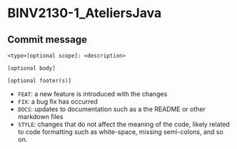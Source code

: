# BINV2130-1_AteliersJava
## Commit message
    <type>[optional scope]: <description>

    [optional body]

    [optional footer(s)]

- `FEAT`:  a new feature is introduced with the changes
- `FIX`:  a bug fix has occurred
- `DOCS`: updates to documentation such as a the README or other markdown files
- `STYLE`: changes that do not affect the meaning of the code, likely related to code formatting such as white-space, missing semi-colons, and so on.

